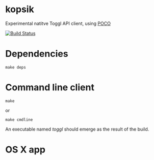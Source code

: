 kopsik
======

Experimental natitve Toggl API client, using [POCO](http://pocoproject.org/)

[![Build Status](https://travis-ci.org/tanel/kopsik.png)](https://travis-ci.org/tanel/kopsik)


Dependencies
============
```
make deps
```

Command line client
===================
```
make
```
or 
```
make cmdline
```

An executable named *toggl* should emerge as the result of the build.


OS X app
========


